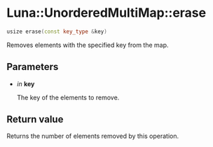 # Luna::UnorderedMultiMap::erase

```c++
usize erase(const key_type &key)
```

Removes elements with the specified key from the map. 



## Parameters
* *in* **key**

    The key of the elements to remove. 

## Return value
Returns the number of elements removed by this operation. 

